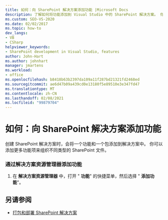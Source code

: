 ```yaml
---
title: 如何：向 SharePoint 解决方案添加功能 |Microsoft Docs
description: 了解如何将功能添加到 Visual Studio 中的 SharePoint 解决方案。 你可以添加更多功能项来组织不同类型的 SharePoint 文件。
ms.custom: SEO-VS-2020
ms.date: 02/02/2017
ms.topic: how-to
dev_langs:
- VB
- CSharp
helpviewer_keywords:
- SharePoint development in Visual Studio, features
author: John-Hart
ms.author: johnhart
manager: jmartens
ms.workload:
- office
ms.openlocfilehash: b8418b63b2397da109a11f287bd21321fd2468ed
ms.sourcegitcommit: ae6d47b09a439cd0e13180f5e89510e3e347fd47
ms.translationtype: MT
ms.contentlocale: zh-CN
ms.lasthandoff: 02/08/2021
ms.locfileid: "99879704"
---
```

# <a name="how-to-add-a-feature-to-sharepoint-solutions"></a>如何：向 SharePoint 解决方案添加功能
  创建 SharePoint 解决方案时，会将一个功能和一个包添加到解决方案中。 你可以添加更多功能项来组织不同类型的 SharePoint 文件。

### <a name="to-add-a-feature-through-solution-explorer"></a>通过解决方案资源管理器添加功能

1. 在 **解决方案资源管理器** 中，打开 " **功能**" 的快捷菜单，然后选择 " **添加功能**"。

## <a name="see-also"></a>另请参阅
- [打包和部署 SharePoint 解决方案](../sharepoint/packaging-and-deploying-sharepoint-solutions.md)
